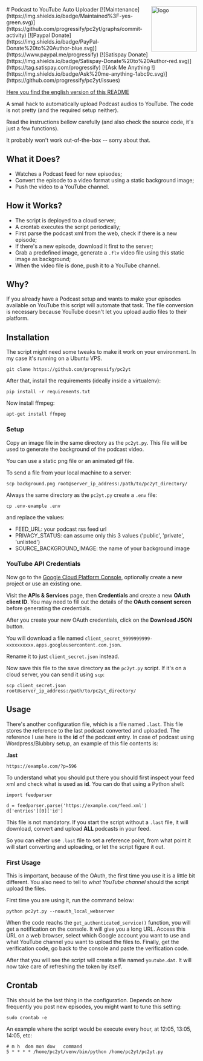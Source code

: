 <img src="https://progressify.dev/img/progressify-logo.png" alt="logo" height="120" align="right" />
# Podcast to YouTube Auto Uploader
[![Maintenance](https://img.shields.io/badge/Maintained%3F-yes-green.svg)](https://github.com/progressify/pc2yt/graphs/commit-activity)
[![Paypal Donate](https://img.shields.io/badge/PayPal-Donate%20to%20Author-blue.svg)](https://www.paypal.me/progressify) 
[![Satispay Donate](https://img.shields.io/badge/Satispay-Donate%20to%20Author-red.svg)](https://tag.satispay.com/progressify) 
[![Ask Me Anything !](https://img.shields.io/badge/Ask%20me-anything-1abc9c.svg)](https://github.com/progressify/pc2yt/issues)

[Here you find the english version of this README](README.md)

A small hack to automatically upload Podcast audios to YouTube. The code is not pretty (and the required setup neither).

Read the instructions bellow carefully (and also check the source code, it's just a few functions).

It probably won't work out-of-the-box -- sorry about that. 


## What it Does?

* Watches a Podcast feed for new episodes;
* Convert the episode to a video format using a static background image;
* Push the video to a YouTube channel.


## How it Works?

* The script is deployed to a cloud server;
* A crontab executes the script periodically;
* First parse the podcast xml from the web, check if there is a new episode;
* If there's a new episode, download it first to the server;
* Grab a predefined image, generate a `.flv` video file using this static image as background;
* When the video file is done, push it to a YouTube channel.


## Why?

If you already have a Podcast setup and wants to make your episodes available on YouTube this script will automate that task. 
The file conversion is necessary because YouTube doesn't let you upload audio files to their platform.


## Installation

The script might need some tweaks to make it work on your environment. In my case it's running on a Ubuntu VPS.

```
git clone https://github.com/progressify/pc2yt
```

After that, install the requirements (ideally inside a virtualenv):

```
pip install -r requirements.txt
```

Now install ffmpeg:

```
apt-get install ffmpeg
```


### Setup

Copy an image file in the same directory as the `pc2yt.py`. 
This file will be used to generate the background of the podcast video.

You can use a static png file or an animated gif file.

To send a file from your local machine to a server:

```
scp background.png root@server_ip_address:/path/to/pc2yt_directory/
```

Always the same directory as the `pc2yt.py` create a `.env` file:

```
cp .env-example .env
```

and replace the values:

- FEED_URL: your podcast rss feed url
- PRIVACY_STATUS: can assume only this 3 values ('public', 'private', 'unlisted')
- SOURCE_BACKGROUND_IMAGE: the name of your background image


### YouTube API Credentials

Now go to the [Google Cloud Platform Console](https://console.cloud.google.com), optionally create a new project or use an existing one.

Visit the **APIs & Services** page, then **Credentials** and create a new **OAuth client ID**. You may need to fill out the details of the **OAuth consent screen** before generating the credentials.

After you create your new OAuth credentials, click on the **Download JSON** button. 

You will download a file named `client_secret_9999999999-xxxxxxxxxx.apps.googleusercontent.com.json`.

Rename it to just `client_secret.json` instead.

Now save this file to the save directory as the `pc2yt.py` script. If it's on a cloud server, you can send it using `scp`:

```
scp client_secret.json root@server_ip_address:/path/to/pc2yt_directory/
```


## Usage

There's another configuration file, which is a file named `.last`. This file stores the reference to the last podcast converted and uploaded. The reference I use here is the **id** of the podcast entry. In case of podcast using Wordpress/Blubbry setup, an example of this file contents is:

**.last**

```
https://example.com/?p=596
```

To understand what you should put there you should first inspect your feed xml and check what is used as **id**. You can do that using a Python shell:

```
import feedparser

d = feedparser.parse('https://example.com/feed.xml')
d['entries'][0]['id']
```

This file is not mandatory. If you start the script without a `.last` file, it will download, convert and upload **ALL** podcasts in your feed.

So you can either use `.last` file to set a reference point, from what point it will start converting and uploading, or let the script figure it out.


### First Usage

This is important, because of the OAuth, the first time you use it is a little bit different. You also need to tell to *what YouTube channel* should the script upload the files.

First time you are using it, run the command below:

```
python pc2yt.py --noauth_local_webserver
```

When the code reachs the `get_authenticated_service()` function, you will get a notification on the console. It will give you a long URL. Access this URL on a web browser, select which Google account you want to use and what YouTube channel you want to upload the files to. Finally, get the verification code, go back to the console and paste the verification code.

After that you will see the script will create a file named `youtube.dat`. It will now take care of refreshing the token by itself.


## Crontab

This should be the last thing in the configuration. Depends on how frequently you post new episodes, you might want to tune this setting:

```
sudo crontab -e
```

An example where the script would be execute every hour, at 12:05, 13:05, 14:05, etc:

```
# m h  dom mon dow   command
5 * * * * /home/pc2yt/venv/bin/python /home/pc2yt/pc2yt.py
```
